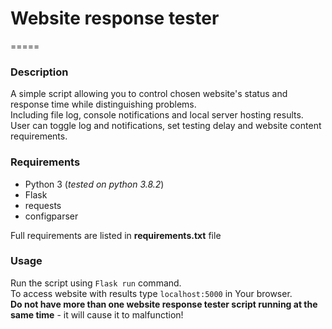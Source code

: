 # Website response tester
=====
### Description
A simple script allowing you to control chosen website's status and response time while distinguishing problems.
<br>Including file log, console notifications and local server hosting results.
<br>User can toggle log and notifications, set testing delay and website content requirements.
### Requirements
+ Python 3 (_tested on python 3.8.2_)
+ Flask
+ requests
+ configparser

Full requirements are listed in **requirements.txt** file
### Usage
Run the script using `Flask run` command.
<br>To access website with results type `localhost:5000` in Your browser.
<br>**Do not have more than one website response tester script running at the same time** - it will cause it to malfunction! 